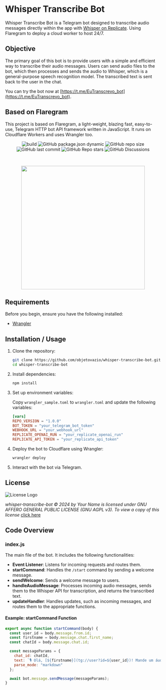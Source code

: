 # Whisper Transcribe Bot

Whisper Transcribe Bot is a Telegram bot designed to transcribe audio messages directly within the app with [Whisper on Replicate](https://replicate.com/openai/whisper). Using Flaregram to deploy a cloud worker to host 24/7.

## Objective

The primary goal of this bot is to provide users with a simple and efficient way to transcribe their audio messages. Users can send audio files to the bot, which then processes and sends the audio to Whisper, which is a general-purpose speech recognition model. The transcribed text is sent back to the user in the chat.

You can try the bot now at [https://t.me/EuTranscrevo_bot](https://t.me/EuTranscrevo_bot).

## Based on Flaregram

This project is based on Flaregram, a light-weight, blazing fast, easy-to-use, Telegram HTTP bot API framework written in JavaScript. It runs on Cloudflare Workers and uses Wrangler too.

<p align=center>
<img alt="build" src="https://img.shields.io/static/v1?label=Build&message=Unstable&color=ff1743&logo=github">
<img alt="GitHub package.json dynamic" src="https://img.shields.io/github/package-json/version/adityash4rma/flaregram?color=ff1743">
<img alt="GitHub repo size" src="https://img.shields.io/github/repo-size/adityash4rma/flaregram?color=ff1743">
<img alt="GitHub last commit" src="https://img.shields.io/github/last-commit/adityash4rma/flaregram?color=ff1743">
<img alt="GitHub Repo stars" src="https://img.shields.io/github/stars/adityash4rma/flaregram">
<img alt="GitHub Discussions" src="https://img.shields.io/github/discussions/adityash4rma/flaregram?color=ff1743">
</p>
<br>

<p align = "center">
<img src="https://telegra.ph/file/32b8407ce6ba4fe9d8d8c.png" width=400 />
</p>

## Requirements

Before you begin, ensure you have the following installed:

- [Wrangler](https://developers.cloudflare.com/workers/cli-wrangler/install-update)

## Installation / Usage

1. Clone the repository:
    ```sh
    git clone https://github.com/objetovazio/whisper-transcribe-bot.git
    cd whisper-transcribe-bot
    ```

2. Install dependencies:
    ```sh
    npm install
    ```

3. Set up environment variables:

   Copy `wrangler_sample.toml` to `wrangler.toml` and update the following variables:
   
   ```toml
   [vars]
   REPO_VERSION = "1.0.0"
   BOT_TOKEN = "your_telegram_bot_token"
   WEBHOOK_URL = "your_webhook_url"
   REPLICATE_OPENAI_RUN = "your_replicate_openai_run"
   REPLICATE_API_TOKEN = "your_replicate_api_token"

4. Deploy the bot to Cloudflare using Wrangler:
    ```sh
    wrangler deploy
    ```

5. Interact with the bot via Telegram.

## License

![License Logo](https://www.gnu.org/graphics/agplv3-with-text-162x68.png)

_whisper-transcribe-bot © 2024 by Your Name is licensed under GNU AFFERO GENERAL PUBLIC LICENSE (GNU AGPL v3). To view a copy of this license_ [click here](https://www.gnu.org/licenses/agpl-3.0.en.html)

## Code Overview

### index.js

The main file of the bot. It includes the following functionalities:

- **Event Listener**: Listens for incoming requests and routes them.
- **startCommand**: Handles the `/start` command by sending a welcome message.
- **sendWelcome**: Sends a welcome message to users.
- **handleAudioMessage**: Processes incoming audio messages, sends them to the Whisper API for transcription, and returns the transcribed text.
- **updateHandler**: Handles updates, such as incoming messages, and routes them to the appropriate functions.

#### Example: startCommand Function

```javascript
export async function startCommand(body) {
  const user_id = body.message.from.id;
  const firstname = body.message.chat.first_name;
  const chatId = body.message.chat.id;

  const messageParams = {
    chat_id: chatId,
    text: `🎙️ Olá, [${firstname}](tg://user?id=${user_id})! Mande um áudio para que eu possa transcrever. Tamanho máximo de 20mb.`,
    parse_mode: "markdown"
  };

  await bot.message.sendMessage(messageParams);
}
